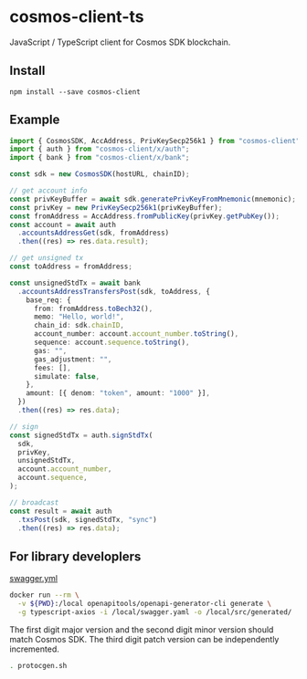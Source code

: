 # cosmos-client-ts

JavaScript / TypeScript client for Cosmos SDK blockchain.

## Install

```shell
npm install --save cosmos-client
```

## Example

```typescript
import { CosmosSDK, AccAddress, PrivKeySecp256k1 } from "cosmos-client";
import { auth } from "cosmos-client/x/auth";
import { bank } from "cosmos-client/x/bank";

const sdk = new CosmosSDK(hostURL, chainID);

// get account info
const privKeyBuffer = await sdk.generatePrivKeyFromMnemonic(mnemonic);
const privKey = new PrivKeySecp256k1(privKeyBuffer);
const fromAddress = AccAddress.fromPublicKey(privKey.getPubKey());
const account = await auth
  .accountsAddressGet(sdk, fromAddress)
  .then((res) => res.data.result);

// get unsigned tx
const toAddress = fromAddress;

const unsignedStdTx = await bank
  .accountsAddressTransfersPost(sdk, toAddress, {
    base_req: {
      from: fromAddress.toBech32(),
      memo: "Hello, world!",
      chain_id: sdk.chainID,
      account_number: account.account_number.toString(),
      sequence: account.sequence.toString(),
      gas: "",
      gas_adjustment: "",
      fees: [],
      simulate: false,
    },
    amount: [{ denom: "token", amount: "1000" }],
  })
  .then((res) => res.data);

// sign
const signedStdTx = auth.signStdTx(
  sdk,
  privKey,
  unsignedStdTx,
  account.account_number,
  account.sequence,
);

// broadcast
const result = await auth
  .txsPost(sdk, signedStdTx, "sync")
  .then((res) => res.data);
```

## For library developlers

[swagger.yml](https://github.com/cosmos/cosmos-sdk/blob/master/client/lcd/swagger-ui/swagger.yaml)

```bash
docker run --rm \
  -v ${PWD}:/local openapitools/openapi-generator-cli generate \
  -g typescript-axios -i /local/swagger.yaml -o /local/src/generated/
```

The first digit major version and the second digit minor version should match Cosmos SDK.
The third digit patch version can be independently incremented.

```bash
. protocgen.sh
```
